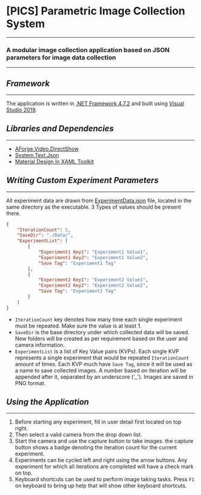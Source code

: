 <!-- Written by Mohammad Ishrak Abedin-->
# \[PICS\] Parametric Image Collection System
---
### A modular image collection application based on JSON parameters for image data collection
---

## *Framework*
---
The application is written in [.NET Framework 4.7.2](https://dotnet.microsoft.com/en-us/download/dotnet-framework/net472) and built using [Visual Studio 2019](https://visualstudio.microsoft.com/downloads/).

## *Libraries and  Dependencies*
---
+ [AForge.Video.DirectShow](https://www.nuget.org/packages/AForge.Video.DirectShow/)
+ [System.Text.Json](https://www.nuget.org/packages/System.Text.Json/)
+ [Material Design In XAML Toolkit](https://github.com/MaterialDesignInXAML/MaterialDesignInXamlToolkit)

## *Writing Custom Experiment Parameters*
---
All experiment data are drawn from [ExperimentData.json](./PICS/ExperimentData.json) file, located in the same directory as the executable. 3 Types of values should be present there.

```json
{
    "IterationCount": 5,
    "SaveDir": "./Data/",
    "ExperimentList": [
        {
            "Experiment1 Key1": "Experiment1 Value1",
            "Experiment1 Key2": "Experiment1 Value2",
            "Save Tag": "Experiment1 Tag"
        },
        {
            "Experiment2 Key1": "Experiment2 Value1",
            "Experiment2 Key2": "Experiment2 Value2",
            "Save Tag": "Experiment2 Tag"
        }
    ]
}
```
+ `IterationCount` key denotes how many time each single experiment must be repeated. Make sure the value is at least 1.
+ `SaveDir` is the base directory under which collected data will be saved. New folders will be created as per requirement based on the user and camera information. 
+ `ExperimentList` is a list of Key Value pairs (KVPs). Each single KVP represents a single experiment that would be repeated `IterationCount` amount of times. Each KVP much have `Save Tag`, since it will be used as a name to save collected images. A number based on iteration will be appended after it, separated by an underscore ('_'). Images are saved in PNG format.

## *Using the Application*
---
1. Before starting any experiment, fill in user detail first located on top right.
2. Then select a valid camera from the drop down list.
3. Start the camera and use the capture button to take images. the capture button shows a badge denoting the iteration count for the current experiment.
4. Experiments can be cycled left and right using the arrow buttons. Any experiment for which all iterations are completed will have a check mark on top.
5. Keyboard shortcuts can be used to perform image taking tasks. Press `F1` on keyboard to bring up help that will show other keyboard shortcuts.